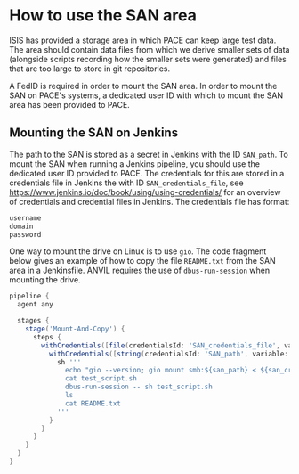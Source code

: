 # How to use the SAN area

ISIS has provided a storage area in which PACE can keep large test data. The
area should contain data files from which we derive smaller sets of data
(alongside scripts recording how the smaller sets were generated) and files
that are too large to store in git repositories.

A FedID is required in order to mount the SAN area. In order to mount the SAN
on PACE's systems, a dedicated user ID with which to mount the SAN area has
been provided to PACE.

## Mounting the SAN on Jenkins

The path to the SAN is stored as a secret in Jenkins with the ID `SAN_path`.
To mount the SAN when running a Jenkins pipeline, you should use the dedicated
user ID provided to PACE. The credentials for this are stored in a credentials file in Jenkins the with ID `SAN_credentials_file`,
see https://www.jenkins.io/doc/book/using/using-credentials/ for an overview
of credentials and credential files in Jenkins. The credentials file has
format:

```txt
username
domain
password
```

One way to mount the drive on Linux is to use `gio`. The code fragment below
gives an example of how to copy the file `README.txt` from the SAN area in a
Jenkinsfile. ANVIL requires the use of `dbus-run-session` when mounting the
drive.

```groovy
pipeline {
  agent any

  stages {
    stage('Mount-And-Copy') {
      steps {
        withCredentials([file(credentialsId: 'SAN_credentials_file', variable: 'san_credentials')]) {
          withCredentials([string(credentialsId: 'SAN_path', variable: 'san_path')]) {
            sh '''
              echo "gio --version; gio mount smb:${san_path} < ${san_credentials}; gio copy smb:${san_path}/README.txt . -p" > test_script.sh
              cat test_script.sh
              dbus-run-session -- sh test_script.sh
              ls
              cat README.txt
            '''
          }
        }
      }
    }
  }
}
```
